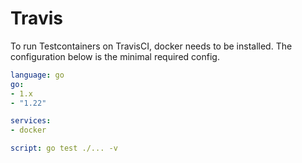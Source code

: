 # Travis

To run Testcontainers on TravisCI, docker needs to be installed. The configuration below
is the minimal required config.

```yaml
language: go
go:
- 1.x
- "1.22"

services:
- docker

script: go test ./... -v
```
